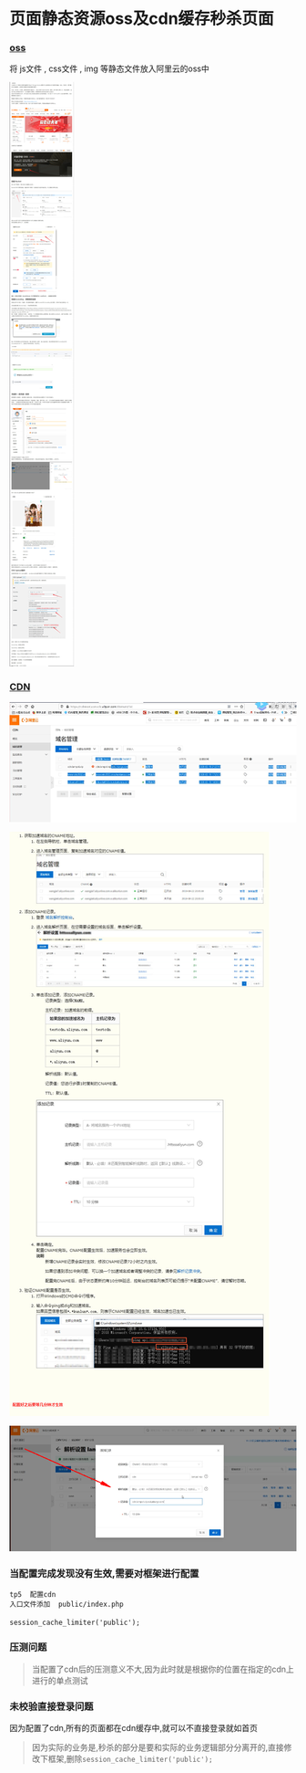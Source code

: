 # 页面静态资源oss及cdn缓存秒杀页面

### [oss](https://blog.csdn.net/qoozz/article/details/104083031)
将 js文件 , css文件 , img 等静态文件放入阿里云的oss中 

![](pic/ce4dbb7f.png)

### [CDN](https://help.aliyun.com/document_detail/27144.html)

![](pic/bfcae210.png)

![](pic/5b8598cf.png)

![](pic/01441b2d.png)

### 当配置完成发现没有生效,需要对框架进行配置
````
tp5  配置cdn
入口文件添加  public/index.php

session_cache_limiter('public');
````

### 压测问题
>当配置了cdn后的压测意义不大,因为此时就是根据你的位置在指定的cdn上进行的单点测试


### 未校验直接登录问题
因为配置了cdn,所有的页面都在cdn缓存中,就可以不直接登录就如首页
>因为实际的业务是,秒杀的部分是要和实际的业务逻辑部分分离开的,直接修改下框架,删除``session_cache_limiter('public');``
